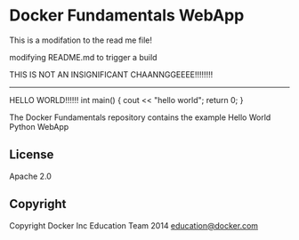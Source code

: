 Docker Fundamentals WebApp
==========================
This is a modifation to the read me file!

modifying README.md to trigger a build


THIS IS NOT AN INSIGNIFICANT CHAANNGGEEEE!!!!!!!!

*************************************************

HELLO WORLD!!!!!!
int main()
{
  cout << "hello world";
  return 0;
}

The Docker Fundamentals repository contains the example Hello World Python WebApp

## License

Apache 2.0

## Copyright

Copyright Docker Inc Education Team 2014 <education@docker.com>

